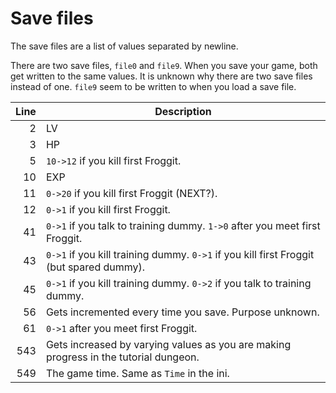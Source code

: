 # Save files

The save files are a list of values separated by newline.

There are two save files, `file0` and `file9`. When you save your game, both get written to the same values.
It is unknown why there are two save files instead of one. `file9` seem to be written to when you load a save file.

Line | Description
----:| -----------
   2 | LV
   3 | HP
   5 | `10->12` if you kill first Froggit.
  10 | EXP
  11 | `0->20` if you kill first Froggit (NEXT?).
  12 | `0->1` if you kill first Froggit.
  41 | `0->1` if you talk to training dummy. `1->0` after you meet first Froggit.
  43 | `0->1` if you kill training dummy. `0->1` if you kill first Froggit (but spared dummy).
  45 | `0->1` if you kill training dummy. `0->2` if you talk to training dummy.
  56 | Gets incremented every time you save. Purpose unknown.
  61 | `0->1` after you meet first Froggit.
 543 | Gets increased by varying values as you are making progress in the tutorial dungeon.
 549 | The game time. Same as `Time` in the ini.
